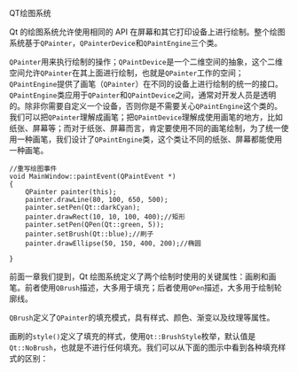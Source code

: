 QT绘图系统

Qt 的绘图系统允许使用相同的 API 在屏幕和其它打印设备上进行绘制。整个绘图系统基于`QPainter`，`QPainterDevice`和`QPaintEngine`三个类。

`QPainter`用来执行绘制的操作；`QPaintDevice`是一个二维空间的抽象，这个二维空间允许`QPainter`在其上面进行绘制，也就是`QPainter`工作的空间；`QPaintEngine`提供了画笔（`QPainter`）在不同的设备上进行绘制的统一的接口。`QPaintEngine`类应用于`QPainter`和`QPaintDevice`之间，通常对开发人员是透明的。除非你需要自定义一个设备，否则你是不需要关心`QPaintEngine`这个类的。我们可以把`QPainter`理解成画笔；把`QPaintDevice`理解成使用画笔的地方，比如纸张、屏幕等；而对于纸张、屏幕而言，肯定要使用不同的画笔绘制，为了统一使用一种画笔，我们设计了`QPaintEngine`类，这个类让不同的纸张、屏幕都能使用一种画笔。

```
//重写绘图事件
void MainWindow::paintEvent(QPaintEvent *)
{
    QPainter painter(this);
    painter.drawLine(80, 100, 650, 500);
    painter.setPen(Qt::darkCyan);
    painter.drawRect(10, 10, 100, 400);//矩形
    painter.setPen(QPen(Qt::green, 5));
    painter.setBrush(Qt::blue);//刷子
    painter.drawEllipse(50, 150, 400, 200);//椭圆

}
```

前面一章我们提到，Qt 绘图系统定义了两个绘制时使用的关键属性：画刷和画笔。前者使用`QBrush`描述，大多用于填充；后者使用`QPen`描述，大多用于绘制轮廓线。



`QBrush`定义了`QPainter`的填充模式，具有样式、颜色、渐变以及纹理等属性。

画刷的`style()`定义了填充的样式，使用`Qt::BrushStyle`枚举，默认值是`Qt::NoBrush`，也就是不进行任何填充。我们可以从下面的图示中看到各种填充样式的区别：